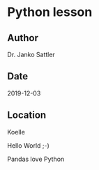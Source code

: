 # Python lesson

## Author
Dr. Janko Sattler

## Date
2019-12-03

## Location
Koelle

Hello World ;-)

Pandas love Python
